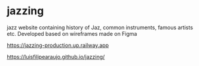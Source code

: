 # jazzing
jazz website containing history of Jaz, common instruments, famous artists etc. Developed based on wireframes made on Figma



https://jazzing-production.up.railway.app


https://luisfilipearaujo.github.io/jazzing/
